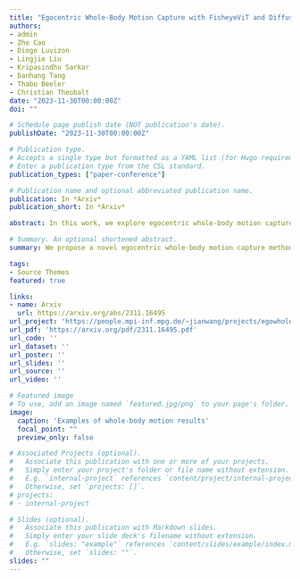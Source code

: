 ```yaml
---
title: "Egocentric Whole-Body Motion Capture with FisheyeViT and Diffusion-Based Motion Refinement"
authors:
- admin
- Zhe Cao
- Diogo Luvizon 
- Lingjie Liu 
- Kripasindhu Sarkar 
- Danhang Tang
- Thabo Beeler
- Christian Theobalt
date: "2023-11-30T00:00:00Z"
doi: ""

# Schedule page publish date (NOT publication's date).
publishDate: "2023-11-30T00:00:00Z"

# Publication type.
# Accepts a single type but formatted as a YAML list (for Hugo requirements).
# Enter a publication type from the CSL standard.
publication_types: ["paper-conference"]

# Publication name and optional abbreviated publication name.
publication: In *Arxiv*
publication_short: In *Arxiv*

abstract: In this work, we explore egocentric whole-body motion capture using a single fisheye camera, which simultaneously estimates human body and hand motion. This task presents significant challenges due to three factors, the lack of high-quality datasets, fisheye camera distortion, and human body self-occlusion. To address these challenges, we propose a novel approach that leverages FisheyeViT to extract fisheye image features, which are subsequently converted into pixel-aligned 3D heatmap representations for 3D human body pose prediction. For hand tracking, we incorporate dedicated hand detection and hand pose estimation networks for regressing 3D hand poses. Finally, we develop a diffusion-based whole-body motion prior model to refine the estimated whole-body motion while accounting for joint uncertainties. To train these networks, we collect a large synthetic dataset, EgoWholeBody, comprising 840,000 high-quality egocentric images captured across a diverse range of whole-body motion sequences. Quantitative and qualitative evaluations demonstrate the effectiveness of our method in producing high-quality whole-body motion estimates from a single egocentric camera.

# Summary. An optional shortened abstract.
summary: We propose a novel egocentric whole-body motion capture method that solves the fisheye distortion with FisheyeViT and ensures the temporal coherence with the diffusion-based uncertainty-aware motion refinement.

tags:
- Source Themes
featured: true

links:
- name: Arxiv
  url: https://arxiv.org/abs/2311.16495
url_project: 'https://people.mpi-inf.mpg.de/~jianwang/projects/egowholemocap/index.html'
url_pdf: 'https://arxiv.org/pdf/2311.16495.pdf'
url_code: ''
url_dataset: ''
url_poster: ''
url_slides: ''
url_source: ''
url_video: ''

# Featured image
# To use, add an image named `featured.jpg/png` to your page's folder. 
image:
  caption: 'Examples of whole-body motion results'
  focal_point: ""
  preview_only: false

# Associated Projects (optional).
#   Associate this publication with one or more of your projects.
#   Simply enter your project's folder or file name without extension.
#   E.g. `internal-project` references `content/project/internal-project/index.md`.
#   Otherwise, set `projects: []`.
# projects:
# - internal-project

# Slides (optional).
#   Associate this publication with Markdown slides.
#   Simply enter your slide deck's filename without extension.
#   E.g. `slides: "example"` references `content/slides/example/index.md`.
#   Otherwise, set `slides: ""`.
slides: ""
---
```


<!-- {{% callout note %}}
Create your slides in Markdown - click the *Slides* button to check out the example.
{{% /callout %}}

Add the publication's **full text** or **supplementary notes** here. You can use rich formatting such as including [code, math, and images](https://docs.hugoblox.com/content/writing-markdown-latex/). -->
